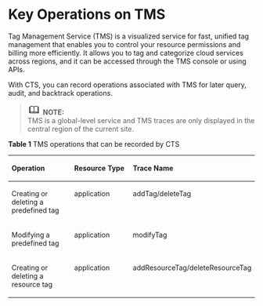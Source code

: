 # Key Operations on TMS<a name="en-us_topic_0100291677"></a>

Tag Management Service \(TMS\) is a visualized service for fast, unified tag management that enables you to control your resource permissions and billing more efficiently. It allows you to tag and categorize cloud services across regions, and it can be accessed through the TMS console or using APIs.

With CTS, you can record operations associated with TMS for later query, audit, and backtrack operations.

>![](public_sys-resources/icon-note.gif) **NOTE:**   
>TMS is a global-level service and TMS traces are only displayed in the central region of the current site.  

**Table  1**  TMS operations that can be recorded by CTS

<a name="table2825381514365"></a>
<table><thead align="left"><tr id="r9e5aa3568bac4edfa5171b237588041f"><th class="cellrowborder" valign="top" width="32.32323232323232%" id="mcps1.2.4.1.1"><p id="af05ae7bb17624ee58aa5f3c4d70b6c3a"><a name="af05ae7bb17624ee58aa5f3c4d70b6c3a"></a><a name="af05ae7bb17624ee58aa5f3c4d70b6c3a"></a><strong id="b842352706103557"><a name="b842352706103557"></a><a name="b842352706103557"></a>Operation</strong></p>
</th>
<th class="cellrowborder" valign="top" width="29.292929292929294%" id="mcps1.2.4.1.2"><p id="af6a2525b5add413da0864514317a6e95"><a name="af6a2525b5add413da0864514317a6e95"></a><a name="af6a2525b5add413da0864514317a6e95"></a><strong id="b84235270610360"><a name="b84235270610360"></a><a name="b84235270610360"></a>Resource Type</strong></p>
</th>
<th class="cellrowborder" valign="top" width="38.38383838383838%" id="mcps1.2.4.1.3"><p id="ad5421c404b3c460b8f5ffaa8c101b00f"><a name="ad5421c404b3c460b8f5ffaa8c101b00f"></a><a name="ad5421c404b3c460b8f5ffaa8c101b00f"></a><strong id="b842352706182955"><a name="b842352706182955"></a><a name="b842352706182955"></a>Trace Name</strong></p>
</th>
</tr>
</thead>
<tbody><tr id="r11f11fed951949e09d8495d420853a92"><td class="cellrowborder" valign="top" width="32.32323232323232%" headers="mcps1.2.4.1.1 "><p id="a48a342ec8c3f4805a0120b5c1103429f"><a name="a48a342ec8c3f4805a0120b5c1103429f"></a><a name="a48a342ec8c3f4805a0120b5c1103429f"></a>Creating or deleting a predefined tag</p>
</td>
<td class="cellrowborder" valign="top" width="29.292929292929294%" headers="mcps1.2.4.1.2 "><p id="a71af55df2d6147c4b5bbbbe21eb314f3"><a name="a71af55df2d6147c4b5bbbbe21eb314f3"></a><a name="a71af55df2d6147c4b5bbbbe21eb314f3"></a>application</p>
</td>
<td class="cellrowborder" valign="top" width="38.38383838383838%" headers="mcps1.2.4.1.3 "><p id="a51cca6f3aa184dd7a6d12b4f2512aaf4"><a name="a51cca6f3aa184dd7a6d12b4f2512aaf4"></a><a name="a51cca6f3aa184dd7a6d12b4f2512aaf4"></a>addTag/deleteTag</p>
</td>
</tr>
<tr id="r1a32cfbfa6a84899b85bdf0b13741b53"><td class="cellrowborder" valign="top" width="32.32323232323232%" headers="mcps1.2.4.1.1 "><p id="ac3a1d164bdd5429fb26ebf497a8430fb"><a name="ac3a1d164bdd5429fb26ebf497a8430fb"></a><a name="ac3a1d164bdd5429fb26ebf497a8430fb"></a>Modifying a predefined tag</p>
</td>
<td class="cellrowborder" valign="top" width="29.292929292929294%" headers="mcps1.2.4.1.2 "><p id="a0fc666f7d8e04f51973d7f3d914ade10"><a name="a0fc666f7d8e04f51973d7f3d914ade10"></a><a name="a0fc666f7d8e04f51973d7f3d914ade10"></a>application</p>
</td>
<td class="cellrowborder" valign="top" width="38.38383838383838%" headers="mcps1.2.4.1.3 "><p id="a3c5b6db13bae4cbbbc42bc07fc965836"><a name="a3c5b6db13bae4cbbbc42bc07fc965836"></a><a name="a3c5b6db13bae4cbbbc42bc07fc965836"></a>modifyTag</p>
</td>
</tr>
<tr id="r5f2e61e4fd2d4250956797c33aaebcda"><td class="cellrowborder" valign="top" width="32.32323232323232%" headers="mcps1.2.4.1.1 "><p id="ad21665da89bc4f0688c00a93280e6ab0"><a name="ad21665da89bc4f0688c00a93280e6ab0"></a><a name="ad21665da89bc4f0688c00a93280e6ab0"></a>Creating or deleting a resource tag</p>
</td>
<td class="cellrowborder" valign="top" width="29.292929292929294%" headers="mcps1.2.4.1.2 "><p id="a66d6843baec046038a392f5051e8f790"><a name="a66d6843baec046038a392f5051e8f790"></a><a name="a66d6843baec046038a392f5051e8f790"></a>application</p>
</td>
<td class="cellrowborder" valign="top" width="38.38383838383838%" headers="mcps1.2.4.1.3 "><p id="a683a6b4fdb2942899a9840df73d6a331"><a name="a683a6b4fdb2942899a9840df73d6a331"></a><a name="a683a6b4fdb2942899a9840df73d6a331"></a>addResourceTag/deleteResourceTag</p>
</td>
</tr>
</tbody>
</table>

